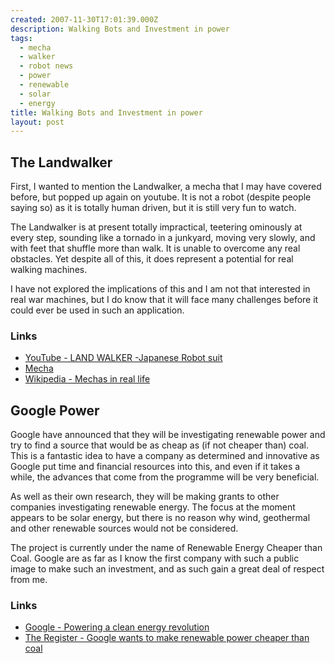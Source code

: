 ```yaml
---
created: 2007-11-30T17:01:39.000Z
description: Walking Bots and Investment in power
tags:
  - mecha
  - walker
  - robot news
  - power
  - renewable
  - solar
  - energy
title: Walking Bots and Investment in power
layout: post
---
```

## The Landwalker

First, I wanted to mention the Landwalker, a mecha that I may have covered before, but popped up again on youtube. It is not a robot (despite people saying so) as it is totally human driven, but it is still very fun to watch.

The Landwalker is at present totally impractical, teetering ominously at every step, sounding like a tornado in a junkyard, moving very slowly, and with feet that shuffle more than walk. It is unable to overcome any real obstacles. Yet despite all of this, it does represent a potential for real walking machines.

I have not explored the implications of this and I am not that interested in real war machines, but I do know that it will face many challenges before it could ever be used in such an application.

### Links

- [YouTube - LAND WALKER -Japanese Robot suit](http://youtube.com/watch?v=oVwbUljGs3g)
- [Mecha](/wiki/mecha.html "Large Robotic Suits")
- [Wikipedia - Mechas in real life](http://en.wikipedia.org/wiki/Mecha#Mechas_in_real_life)

## Google Power

Google have announced that they will be investigating renewable power and try to find a source that would be as cheap as (if not cheaper than) coal. This is a fantastic idea to have a company as determined and innovative as Google put time and financial resources into this, and even if it takes a while, the advances that come from the programme will be very beneficial.

As well as their own research, they will be making grants to other companies investigating renewable energy. The focus at the moment appears to be solar energy, but there is no reason why wind, geothermal and other renewable sources would not be considered.

The project is currently under the name of Renewable Energy Cheaper than Coal. Google are as far as I know the first company with such a public image to make such an investment, and as such gain a great deal of respect from me.

### Links

- [Google - Powering a clean energy revolution](http://www.google.com/corporate/green/energy/)
- [The Register - Google wants to make renewable power cheaper than coal](http://www.theregister.co.uk/2007/11/29/google_renewable_power_plan/)
